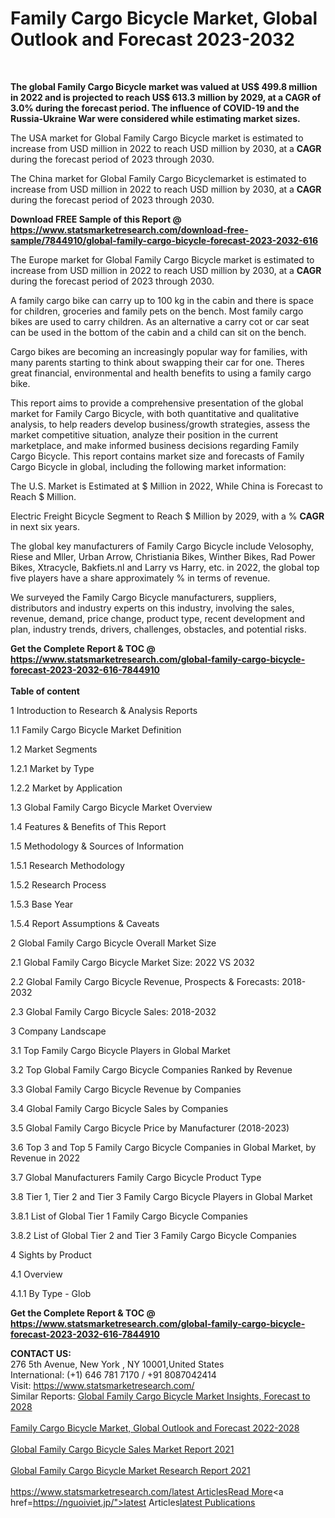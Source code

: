 <h1>Family Cargo Bicycle Market, Global Outlook and Forecast 2023-2032</h1><br/><p><strong>The global Family Cargo Bicycle market was valued at US$ 499.8 million in 2022 and is projected to reach US$ 613.3 million by 2029, at a <strong>CAGR</strong> of 3.0% during the forecast period. The influence of COVID-19 and the Russia-Ukraine War were considered while estimating market sizes.</strong></p><p>The USA market for Global Family Cargo Bicycle market is estimated to increase from USD million in 2022 to reach USD million by 2030, at a <strong>CAGR</strong> during the forecast period of 2023 through 2030.</p><p>The China market for Global Family Cargo Bicyclemarket is estimated to increase from USD million in 2022 to reach USD million by 2030, at a <strong>CAGR</strong> during the forecast period of 2023 through 2030.</p><p><strong>Download FREE Sample of this Report @ <a href="https://www.statsmarketresearch.com/download-free-sample/7844910/global-family-cargo-bicycle-forecast-2023-2032-616">https://www.statsmarketresearch.com/download-free-sample/7844910/global-family-cargo-bicycle-forecast-2023-2032-616</a></strong></p><p>The Europe market for Global Family Cargo Bicycle market is estimated to increase from USD million in 2022 to reach USD million by 2030, at a <strong>CAGR</strong> during the forecast period of 2023 through 2030.</p><p>A family cargo bike can carry up to 100 kg in the cabin and there is space for children, groceries and family pets on the bench. Most family cargo bikes are used to carry children. As an alternative a carry cot or car seat can be used in the bottom of the cabin and a child can sit on the bench.</p><p>Cargo bikes are becoming an increasingly popular way for families, with many parents starting to think about swapping their car for one. Theres great financial, environmental and health benefits to using a family cargo bike.</p><p>This report aims to provide a comprehensive presentation of the global market for Family Cargo Bicycle, with both quantitative and qualitative analysis, to help readers develop business/growth strategies, assess the market competitive situation, analyze their position in the current marketplace, and make informed business decisions regarding Family Cargo Bicycle. This report contains market size and forecasts of Family Cargo Bicycle in global, including the following market information:</p><p>The U.S. Market is Estimated at $ Million in 2022, While China is Forecast to Reach $ Million.</p><p>Electric Freight Bicycle Segment to Reach $ Million by 2029, with a % <strong>CAGR</strong> in next six years.</p><p>The global key manufacturers of Family Cargo Bicycle include Velosophy, Riese and Mller, Urban Arrow, Christiania Bikes, Winther Bikes, Rad Power Bikes, Xtracycle, Bakfiets.nl and Larry vs Harry, etc. in 2022, the global top five players have a share approximately % in terms of revenue.</p><p>We surveyed the Family Cargo Bicycle manufacturers, suppliers, distributors and industry experts on this industry, involving the sales, revenue, demand, price change, product type, recent development and plan, industry trends, drivers, challenges, obstacles, and potential risks.</p><div><b>Get the Complete Report & TOC @ <a href="https://www.statsmarketresearch.com/global-family-cargo-bicycle-forecast-2023-2032-616-7844910">https://www.statsmarketresearch.com/global-family-cargo-bicycle-forecast-2023-2032-616-7844910</a></b></div><br><b>Table of content</b><p>1 Introduction to Research & Analysis Reports<br />
 
  1.1 Family Cargo Bicycle Market Definition<br />
 
  1.2 Market Segments<br />
 
  1.2.1 Market by Type<br />
 
  1.2.2 Market by Application<br />
 
  1.3 Global Family Cargo Bicycle Market Overview<br />
 
  1.4 Features & Benefits of This Report<br />
 
  1.5 Methodology & Sources of Information<br />
 
  1.5.1 Research Methodology<br />
 
  1.5.2 Research Process<br />
 
  1.5.3 Base Year<br />
 
  1.5.4 Report Assumptions & Caveats<br />
 
 2 Global Family Cargo Bicycle Overall Market Size<br />
 
  2.1 Global Family Cargo Bicycle Market Size: 2022 VS 2032<br />
 
  2.2 Global Family Cargo Bicycle Revenue, Prospects & Forecasts: 2018-2032<br />
 
  2.3 Global Family Cargo Bicycle Sales: 2018-2032<br />
 
 3 Company Landscape<br />
 
  3.1 Top Family Cargo Bicycle Players in Global Market<br />
 
  3.2 Top Global Family Cargo Bicycle Companies Ranked by Revenue<br />
 
  3.3 Global Family Cargo Bicycle Revenue by Companies<br />
 
  3.4 Global Family Cargo Bicycle Sales by Companies<br />
 
  3.5 Global Family Cargo Bicycle Price by Manufacturer (2018-2023)<br />
 
  3.6 Top 3 and Top 5 Family Cargo Bicycle Companies in Global Market, by Revenue in 2022<br />
 
  3.7 Global Manufacturers Family Cargo Bicycle Product Type<br />
 
  3.8 Tier 1, Tier 2 and Tier 3 Family Cargo Bicycle Players in Global Market<br />
 
  3.8.1 List of Global Tier 1 Family Cargo Bicycle Companies<br />
 
  3.8.2 List of Global Tier 2 and Tier 3 Family Cargo Bicycle Companies<br />
 
 4 Sights by Product<br />
 
  4.1 Overview<br />
 
  4.1.1 By Type - Glob<br><div><b>Get the Complete Report & TOC @ <a href="https://www.statsmarketresearch.com/global-family-cargo-bicycle-forecast-2023-2032-616-7844910">https://www.statsmarketresearch.com/global-family-cargo-bicycle-forecast-2023-2032-616-7844910</a></b></div></p> <b>CONTACT US:</b><br>276 5th Avenue, New York , NY 10001,United States<br>International: (+1) 646 781 7170 / +91 8087042414<br>Visit: <a href="https://www.statsmarketresearch.com/">https://www.statsmarketresearch.com/</a><br>Similar Reports: <a href="https://www.statsmarketresearch.com/global-family-cargo-bicycle-forecast-2023-2032-616-7844910">Global Family Cargo Bicycle Market Insights, Forecast to 2028</a><br/><br/><a href="https://www.statsmarketresearch.com/global-family-cargo-bicycle-forecast-2023-2032-616-7844910">Family Cargo Bicycle Market, Global Outlook and Forecast 2022-2028</a><br/><br/><a href="https://www.statsmarketresearch.com/global-family-cargo-bicycle-forecast-2023-2032-616-7844910">Global Family Cargo Bicycle Sales Market Report 2021</a><br/><br/><a href="https://www.statsmarketresearch.com/global-family-cargo-bicycle-forecast-2023-2032-616-7844910">Global Family Cargo Bicycle Market Research Report 2021</a><br/><br/><a href="https://gyeongbokgung.com">https://www.statsmarketresearch.com/</a><a href="https://hallyeomaritime.com">latest Articles</a><a href="https://jingwansa.com">Read More</a><a href=https://nguoiviet.jp/">latest Articles</a><a href="https://www.intelmarketresearch.com/">latest Publications</a>